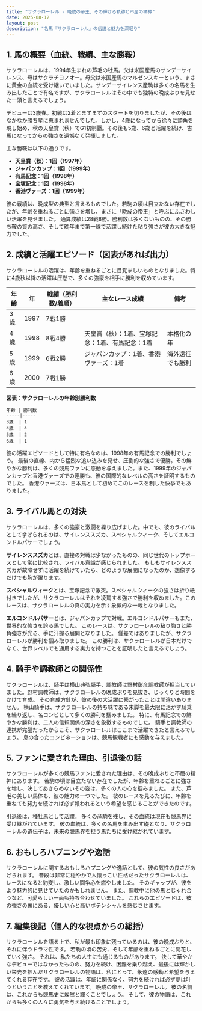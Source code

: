 ```yaml
---
title: "サクラローレル - 晩成の帝王、その輝ける軌跡と不屈の精神"
date: 2025-08-12
layout: post
description: "名馬『サクラローレル』の伝説と魅力を深堀り"
---
```


## 1. 馬の概要（血統、戦績、主な勝鞍）

サクラローレルは、1994年生まれの芦毛の牡馬。父は米国産馬のサンデーサイレンス、母はサクラチヨノオー。母父は米国産馬のマルゼンスキーという、まさに黄金の血統を受け継いでいました。サンデーサイレンス産駒は多くの名馬を生み出したことで有名ですが、サクラローレルはその中でも独特の晩成ぶりを見せた一頭と言えるでしょう。

デビューは3歳春。初戦は2着とまずまずのスタートを切りましたが、その後はなかなか勝ち星に恵まれませんでした。しかし、4歳になってから徐々に頭角を現し始め、秋の天皇賞（秋）でG1初制覇。その後も5歳、6歳と活躍を続け、古馬になってからの強さを遺憾なく発揮しました。

主な勝鞍は以下の通りです。

* **天皇賞（秋）：1回（1997年）**
* **ジャパンカップ：1回（1999年）**
* **有馬記念：1回（1998年）**
* **宝塚記念：1回（1998年）**
* **香港ヴァーズ：1回（1999年）**


彼の戦績は、晩成型の典型と言えるものでした。若駒の頃は目立たない存在でしたが、年齢を重ねるごとに強さを増し、まさに「晩成の帝王」と呼ぶにふさわしい活躍を見せました。  通算成績は28戦8勝。勝利数は多くないものの、その勝ち鞍の質の高さ、そして晩年まで第一線で活躍し続けた粘り強さが彼の大きな魅力でした。


## 2. 成績と活躍エピソード（図表があれば出力）

サクラローレルの活躍は、年齢を重ねるごとに目覚ましいものとなりました。特に4歳秋以降の活躍は圧巻で、多くの強豪を相手に勝利を収めています。

| 年齢 | 年 | 戦績（勝利数/着順） | 主なレース成績 | 備考 |
|---|---|---|---|---|
| 3歳 | 1997 | 7戦1勝 |  |  |
| 4歳 | 1998 | 8戦4勝 | 天皇賞（秋）：1着、宝塚記念：1着、有馬記念：1着 |  本格化の年 |
| 5歳 | 1999 | 6戦2勝 | ジャパンカップ：1着、香港ヴァーズ：1着 |  海外遠征でも勝利 |
| 6歳 | 2000 | 7戦1勝 |  |  |


**図表：サクラローレルの年齢別勝利数**

```
年齢 | 勝利数
-----|-----
3歳  | 1
4歳  | 4
5歳  | 2
6歳  | 1
```

彼の活躍エピソードとして特に有名なのは、1998年の有馬記念での勝利でしょう。  最後の直線、内から猛烈な追い込みを見せ、圧倒的な強さで優勝。その鮮やかな勝利は、多くの競馬ファンに感動を与えました。また、1999年のジャパンカップと香港ヴァーズでの連勝も、彼の国際的なレベルの高さを証明するものでした。  香港ヴァーズは、日本馬として初めてこのレースを制した快挙でもありました。


## 3. ライバル馬との対決

サクラローレルは、多くの強豪と激闘を繰り広げました。中でも、彼のライバルとして挙げられるのは、サイレンススズカ、スペシャルウィーク、そしてエルコンドルパサーでしょう。

**サイレンススズカ**とは、直接の対戦は少なかったものの、同じ世代のトップホースとして常に比較され、ライバル意識が感じられました。  もしもサイレンススズカが故障せずに活躍を続けていたら、どのような展開になったのか、想像するだけでも胸が躍ります。

**スペシャルウィーク**とは、宝塚記念で激突。スペシャルウィークの強さは折り紙付きでしたが、サクラローレルはそれを凌駕する強さで勝利を収めました。このレースは、サクラローレルの真の実力を示す象徴的な一戦となりました。

**エルコンドルパサー**とは、ジャパンカップで対戦。エルコンドルパサーもまた、世界的な強さを誇る馬でした。  このレースは、サクラローレルの粘り強さと勝負強さが光る、手に汗握る展開となりました。  僅差ではありましたが、サクラローレルが勝利を掴み取りました。  この勝利は、サクラローレルが日本だけでなく、世界レベルでも通用する実力を持つことを証明したと言えるでしょう。


## 4. 騎手や調教師との関係性

サクラローレルは、騎手は横山典弘騎手、調教師は野村彰彦調教師が担当していました。野村調教師は、サクラローレルの晩成ぶりを見抜き、じっくりと時間をかけて育成。  その育成方針が、彼の後の大活躍に繋がったことは間違いありません。  横山騎手は、サクラローレルの持ち味である末脚を最大限に活かす騎乗を繰り返し、名コンビとして多くの勝利を掴みました。  特に、有馬記念での鮮やかな勝利は、二人の信頼関係の深さを象徴するものでした。  騎手と調教師の連携が完璧だったからこそ、サクラローレルはここまで活躍できたと言えるでしょう。  息の合ったコンビネーションは、競馬観戦者にも感動を与えました。


## 5. ファンに愛された理由、引退後の話

サクラローレルが多くの競馬ファンに愛された理由は、その晩成ぶりと不屈の精神にあります。  若駒の頃は目立たない存在でしたが、年齢を重ねるごとに強さを増し、決してあきらめないその姿は、多くの人の心を掴みました。  また、芦毛の美しい馬体も、彼の魅力の一つでした。  彼のレースを見るたびに、年齢を重ねても努力を続ければ必ず報われるという希望を感じることができたのです。

引退後は、種牡馬として活躍。  多くの産駒を残し、その血統は現在も競馬界に受け継がれています。  彼の血統は、多くの名馬を生み出す礎となり、サクラローレルの遺伝子は、未来の競馬界を担う馬たちに受け継がれています。


## 6. おもしろハプニングや逸話

サクラローレルに関するおもしろハプニングや逸話として、彼の気性の良さがあげられます。  普段は非常に穏やかで人懐っこい性格だったサクラローレルは、レースになると豹変し、激しい闘争心を燃やしました。  そのギャップが、彼をより魅力的に見せていたのかもしれません。  また、調教中に他の馬とじゃれ合うなど、可愛らしい一面も持ち合わせていました。  これらのエピソードは、彼の強さの裏にある、優しい心と高いポテンシャルを感じさせます。


## 7. 編集後記（個人的な視点からの総括）

サクラローレルを語る上で、私が最も印象に残っているのは、彼の晩成ぶりと、それに伴うドラマ性です。  若駒の頃の苦労、そして年齢を重ねるごとに開花していく強さ。  それは、私たちの人生にも通じるものがあります。  決して華やかなデビューではなかったものの、努力を続け、困難を乗り越え、最後には輝かしい栄光を掴んだサクラローレルの物語は、私にとって、永遠の感動と希望を与えてくれる存在です。  彼の活躍は、年齢に関係なく、努力を続ければ必ず夢は叶うということを教えてくれています。  晩成の帝王、サクラローレル。  彼の名前は、これからも競馬史に燦然と輝くことでしょう。  そして、彼の物語は、これからも多くの人々に勇気を与え続けることでしょう。
